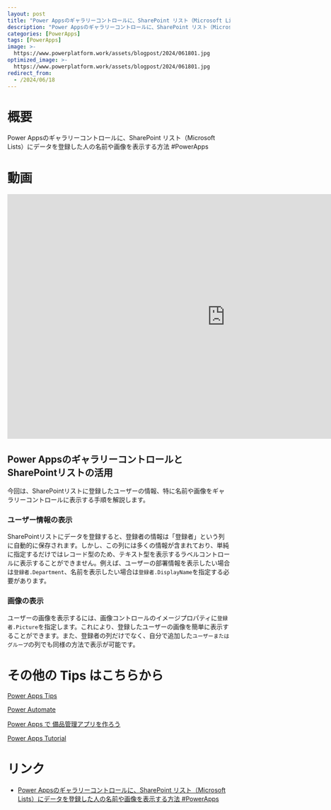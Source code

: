 ```yaml
---
layout: post
title: "Power Appsのギャラリーコントロールに、SharePoint リスト（Microsoft Lists）にデータを登録した人の名前や画像を表示する方法 #PowerApps"
description: "Power Appsのギャラリーコントロールに、SharePoint リスト（Microsoft Lists）にデータを登録した人の名前や画像を表示する方法 #PowerAppsを動画で分かりやすく解説"
categories: [PowerApps]
tags: [PowerApps]
image: >-
  https://www.powerplatform.work/assets/blogpost/2024/061801.jpg
optimized_image: >-
  https://www.powerplatform.work/assets/blogpost/2024/061801.jpg
redirect_from:
  - /2024/06/18
---
```



#  概要

Power Appsのギャラリーコントロールに、SharePoint リスト（Microsoft Lists）にデータを登録した人の名前や画像を表示する方法 #PowerApps


# 動画
<iframe width="983" height="553" src="https://www.youtube.com/embed/0iY0n73f2Vw" title="YouTube video player" frameborder="0" allow="accelerometer; autoplay; clipboard-write; encrypted-media; gyroscope; picture-in-picture" allowfullscreen></iframe>


## Power AppsのギャラリーコントロールとSharePointリストの活用

今回は、SharePointリストに登録したユーザーの情報、特に名前や画像をギャラリーコントロールに表示する手順を解説します。

### ユーザー情報の表示

SharePointリストにデータを登録すると、登録者の情報は「登録者」という列に自動的に保存されます。しかし、この列には多くの情報が含まれており、単純に指定するだけではレコード型のため、テキスト型を表示するラベルコントロールに表示することができません。例えば、ユーザーの部署情報を表示したい場合は`登録者.Department`、名前を表示したい場合は`登録者.DisplayName`を指定する必要があります。

### 画像の表示

ユーザーの画像を表示するには、画像コントロールのイメージプロパティに`登録者.Picture`を指定します。これにより、登録したユーザーの画像を簡単に表示することができます。また、登録者の列だけでなく、自分で追加した`ユーザーまたはグループ`の列でも同様の方法で表示が可能です。



# その他の Tips はこちらから

[Power Apps Tips](https://www.youtube.com/watch?v=VrAQf3JQ7yM&list=PLVhFi1fb3DqakSLVMn22DDcySXh9jtzi- )


[Power Automate](https://www.youtube.com/watch?v=-YnJYT0ASEM&list=PLVhFi1fb3Dqbzic6GieqnLFgD3aTj-eHA)


[Power Apps で 備品管理アプリを作ろう](https://www.youtube.com/playlist?list=PLVhFi1fb3DqZM3HKb8Hea6XEL96990Fyn)


[Power Apps Tutorial](https://www.youtube.com/playlist?list=PLVhFi1fb3DqalxpL974VvAJvV4iWoSbe_)


# リンク


- [Power Appsのギャラリーコントロールに、SharePoint リスト（Microsoft Lists）にデータを登録した人の名前や画像を表示する方法 #PowerApps](https://www.youtube.com/watch?v=0iY0n73f2Vw)

